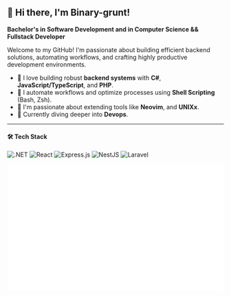 ## 👋 Hi there, I'm Binary-grunt!

**Bachelor's in Software Development and in Computer Science && Fullstack Developer**

Welcome to my GitHub! I'm passionate about building efficient backend solutions, automating workflows, and crafting highly productive development environments.

- 🔧 I love building robust **backend systems** with **C#**, **JavaScript/TypeScript**, and **PHP**.
- 🐚 I automate workflows and optimize processes using **Shell Scripting** (Bash, Zsh).
- 🌙 I'm passionate about extending tools like **Neovim**, and **UNIXx**.
- 🌱 Currently diving deeper into **Devops**.

---
#### 🛠️ Tech Stack
![.NET](https://img.shields.io/badge/.NET-512BD4?style=for-the-badge&logo=dotnet&logoColor=white)
![React](https://shields.io/badge/react-black?logo=react&style=for-the-badge)
![Express.js](https://img.shields.io/badge/express.js-%23404d59.svg?style=for-the-badge&logo=express&logoColor=%2361DAFB)
![NestJS](https://img.shields.io/badge/nestjs-%23E0234E.svg?style=for-the-badge&logo=nestjs&logoColor=white)
![Laravel](https://img.shields.io/badge/laravel-%23FF2D20.svg?style=for-the-badge&logo=laravel&logoColor=white)

![](https://raw.githubusercontent.com/Binary-Blade/github-stats/master/generated/languages.svg#gh-dark-mode-only)
